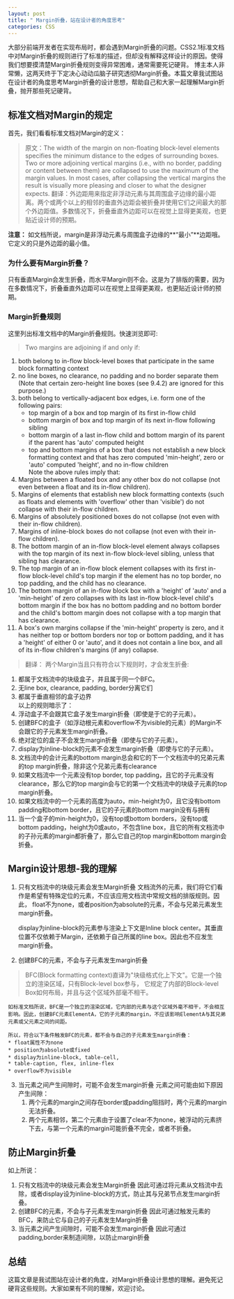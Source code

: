 ```yaml
---
layout: post
title: " Margin折叠，站在设计者的角度思考"
categories: CSS
---
```



大部分前端开发者在实现布局时，都会遇到Margin折叠的问题。CSS2.1标准文档中对Margin折叠的规则进行了标准的描述，但却没有解释这样设计的原因。使得我们想要摸清楚Margin折叠规则变得异常困难，通常需要死记硬背。
博主本人非常懒，这两天终于下定决心动动瓜脑子研究透彻Margin折叠。本篇文章我试图站在设计者的角度思考Margin折叠的设计思想，帮助自己和大家一起理解Margin折叠，抛开那些死记硬背。


## 标准文档对Margin的规定

首先，我们看看标准文档对Margin的定义：
> 原文：The width of the margin on non-floating block-level elements specifies the minimum distance to the edges of surrounding boxes. Two or more adjoining vertical margins (i.e., with no border, padding or content between them) are collapsed to use the maximum of the margin values. In most cases, after collapsing the vertical margins the result is visually more pleasing and closer to what the designer expects.
翻译：外边距用来指定非浮动元素与其周围盒子边缘的最小距离。两个或两个以上的相邻的垂直外边距会被折叠并使用它们之间最大的那个外边距值。多数情况下，折叠垂直外边距可以在视觉上显得更美观，也更贴近设计师的预期。

**注意：**
如文档所说，margin是非浮动元素与周围盒子边缘的**“最小”**边距哦。它定义的只是外边距的最小值。

### 为什么要有Margin折叠？
只有垂直Margin会发生折叠，而水平Margin则不会。这是为了排版的需要，因为在多数情况下，折叠垂直外边距可以在视觉上显得更美观，也更贴近设计师的预期。

### Margin折叠规则
这里列出标准文档中的Margin折叠规则。快速浏览即可:

> Two margins are adjoining if and only if:
1. both belong to in-flow block-level boxes that participate in the same block formatting context
2. no line boxes, no clearance, no padding and no border separate them (Note that certain zero-height line boxes (see 9.4.2) are ignored for this purpose.)
3. both belong to vertically-adjacent box edges, i.e. form one of the following pairs:
    * top margin of a box and top margin of its first in-flow child
    * bottom margin of box and top margin of its next in-flow following sibling
    * bottom margin of a last in-flow child and bottom margin of its parent if the parent has 'auto' computed height
    * top and bottom margins of a box that does not establish a new block formatting context and that has zero computed 'min-height', zero or 'auto' computed 'height', and no in-flow children<br />
Note the above rules imply that:
1. Margins between a floated box and any other box do not collapse (not even between a float and its in-flow children).
2. Margins of elements that establish new block formatting contexts (such as floats and elements with 'overflow' other than 'visible') do not collapse with their in-flow children.
3. Margins of absolutely positioned boxes do not collapse (not even with their in-flow children).
4. Margins of inline-block boxes do not collapse (not even with their in-flow children).
5. The bottom margin of an in-flow block-level element always collapses with the top margin of its next in-flow block-level sibling, unless that sibling has clearance.
6. The top margin of an in-flow block element collapses with its first in-flow block-level child's top margin if the element has no top border, no top padding, and the child has no clearance.
7. The bottom margin of an in-flow block box with a 'height' of 'auto' and a 'min-height' of zero collapses with its last in-flow block-level child's bottom margin if the box has no bottom padding and no bottom border and the child's bottom margin does not collapse with a top margin that has clearance.
8. A box's own margins collapse if the 'min-height' property is zero, and it has neither top or bottom borders nor top or bottom padding, and it has a 'height' of either 0 or 'auto', and it does not contain a line box, and all of its in-flow children's margins (if any) collapse.

> 翻译：
两个Margin当且只有符合以下规则时，才会发生折叠:
1. 都属于文档流中的块级盒子，并且属于同一个BFC。
2. 无line box, clearance, padding, border分离它们
3. 都属于垂直相邻的盒子边界<br />
以上的规则暗示了：
1. 浮动盒子不会跟其它盒子发生margin折叠（即使是于它的子元素）。
2. 创建BFC的盒子（如浮动根元素和overflow不为visible的元素）的Margin不会跟它的子元素发生margin折叠。
3. 绝对定位的盒子不会发生margin折叠（即使与它的子元素）。
4. display为inline-block的元素不会发生margin折叠（即使与它的子元素）。
5. 文档流中的会计元素的bottom margin总会和它的下一个文档流中的兄弟元素的top margin折叠，除非这个兄弟元素有clearance
6. 如果文档流中一个元素没有top border, top padding，且它的子元素没有clearance，那么它的top margin会与它的第一个文档流中的块级子元素的top margin折叠。
7. 如果文档流中的一个元素的高度为auto，min-height为0，且它没有bottom padding和bottom border，且它的子元素的bottom margin没有与拥有
8. 当一个盒子的min-height为0，没有top或bottom borders，没有top或bottom padding，height为0或auto，不包含line box，且它的所有文档流中的子孙元素的margin都折叠了，那么它自己的top margin和bottom margin会折叠。

## Margin设计思想-我的理解

1. 只有文档流中的块级元素会发生Margin折叠
    文档流外的元素，我们将它们看作是希望有特殊定位的元素，不应该应用文档流中常规文档的排版规则。因此， float不为none，或者position为absolute的元素，不会与兄弟元素发生margin折叠。

    display为inline-block的元素参与渲染上下文是Inline block center。其垂直位置不仅依赖于Margin，还依赖于自己所属的line box。因此也不应发生margin折叠。

2. 创建BFC的元素，不会与子元素发生margin折叠
> BFC(Block formatting context)直译为"块级格式化上下文"。它是一个独立的渲染区域，只有Block-level box参与， 它规定了内部的Block-level Box如何布局，并且与这个区域外部毫不相干。

    如标准文档所说，BFC是一个独立的渲染区域，它内部的元素与这个区域外毫不相干，不会相互影响。因此，创建BFC元素ElementA，它的子元素的margin，不应该影响ElementA与其兄弟元素或父元素之间的间距。

    所以，符合以下条件触发BFC的元素，都不会与自己的子元素发生margin折叠：
    * float属性不为none
    * position为absolute或fixed
    * display为inline-block, table-cell,
    * table-caption, flex, inline-flex
    * overflow不为visible

3. 当元素之间产生间隙时，可能不会发生margin折叠
    元素之间可能由如下原因产生间隙：
    1. 两个元素的margin之间存在border或padding阻挡时，两个元素的margin无法折叠。
    2. 两个元素相邻，第二个元素由于设置了clear不为none，被浮动的元素挤下去，与第一个元素的margin可能折叠不完全，或者不折叠。

## 防止Margin折叠
如上所说：
1. 只有文档流中的块级元素会发生Margin折叠
    因此可通过将元素从文档流中去除，或者display设为inline-block的方式，防止其与兄弟节点发生margin折叠。
2. 创建BFC的元素，不会与子元素发生margin折叠
    因此可通过触发元素的BFC，来防止它与自己的子元素发生Margin折叠
3. 当元素之间产生间隙时，可能不会发生margin折叠
    因此可通过padding,border来制造间隙，以防止margin折叠

## 总结
这篇文章是我试图站在设计者的角度，对Margin折叠设计思想的理解。避免死记硬背这些规则。大家如果有不同的理解，欢迎讨论。
